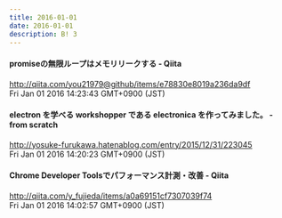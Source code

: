 ```yaml
---
title: 2016-01-01
date: 2016-01-01
description: B! 3
---
```


#### promiseの無限ループはメモリリークする - Qiita
http://qiita.com/you21979@github/items/e78830e8019a236da9df<br>
Fri Jan 01 2016 14:23:43 GMT+0900 (JST)<br>


#### electron を学べる workshopper である electronica を作ってみました。 - from scratch
http://yosuke-furukawa.hatenablog.com/entry/2015/12/31/223045<br>
Fri Jan 01 2016 14:20:23 GMT+0900 (JST)<br>


#### Chrome Developer Toolsでパフォーマンス計測・改善 - Qiita
http://qiita.com/y_fujieda/items/a0a69151cf7307039f74<br>
Fri Jan 01 2016 14:02:57 GMT+0900 (JST)<br>


